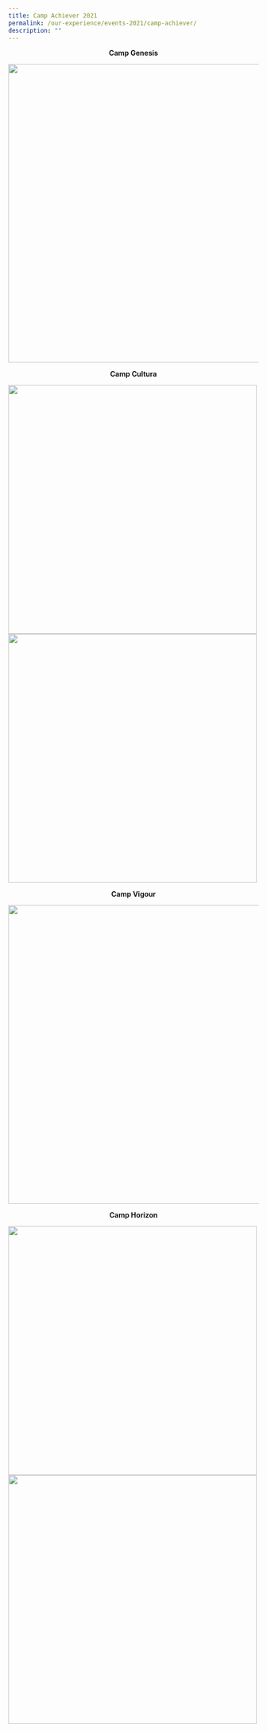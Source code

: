 ```yaml
---
title: Camp Achiever 2021
permalink: /our-experience/events-2021/camp-achiever/
description: ""
---
```

<p style="text-align: center"><strong>Camp Genesis</strong></p>
<img src="/images/achiever1.png" style="width:600px">
<br>
<p style="text-align: center"><strong>Camp Cultura</strong></p>
<img src="/images/achiever2.png" style="width:500px">
<br>

<img src="/images/achiever3.png" style="width:500px">
<br>
<p style="text-align: center"><strong>Camp Vigour</strong></p>
<img src="/images/achiever4.png" style="width:600px">
<br>

<p style="text-align: center"><strong>Camp Horizon</strong></p>
<img src="/images/achiever5.png" style="width:500px">
<br>
<img src="/images/achiever6.png" style="width:500px">
<br>